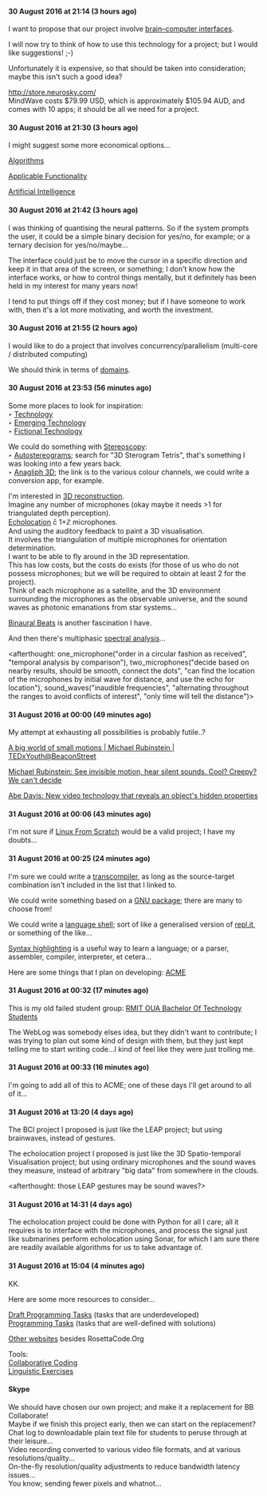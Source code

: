 #### 30 August 2016 at 21:14 (3 hours ago)
I want to propose that our project involve [brain–computer interfaces](https://en.wikipedia.org/wiki/Comparison_of_consumer_brain%E2%80%93computer_interfaces).

I will now try to think of how to use this technology for a project; but I would like suggestions! ;-)

Unfortunately it is expensive, so that should be taken into consideration; maybe this isn't such a good idea?

http://store.neurosky.com/
<br>MindWave costs $79.99 USD, which is approximately $105.94 AUD, and comes with 10 apps; it should be all we need for a project.

#### 30 August 2016 at 21:30 (3 hours ago)
I might suggest some more economical options...

[Algorithms](https://en.wikipedia.org/wiki/List_of_algorithms)

[Applicable Functionality](https://en.wikipedia.org/wiki/Outline_of_software)

[Artificial Intelligence](https://en.wikipedia.org/wiki/Progress_in_artificial_intelligence)

#### 30 August 2016 at 21:42 (3 hours ago)
I was thinking of quantising the neural patterns. So if the system prompts the user, it could be a simple binary decision for yes/no, for example; or a ternary decision for yes/no/maybe...

The interface could just be to move the cursor in a specific direction and keep it in that area of the screen, or something; I don't know how the interface works, or how to control things mentally, but it definitely has been held in my interest for many years now!

I tend to put things off if they cost money; but if I have someone to work with, then it's a lot more motivating, and worth the investment.

#### 30 August 2016 at 21:55 (2 hours ago)
I would like to do a project that involves concurrency/parallelism (multi-core / distributed computing)

We should think in terms of [domains](https://en.wikipedia.org/wiki/Programming_domain).

#### 30 August 2016 at 23:53 (56 minutes ago)
Some more places to look for inspiration:
<br>‣ [Technology](https://en.wikipedia.org/wiki/Template:Technology)
<br>‣ [Emerging Technology](https://en.wikipedia.org/wiki/Template:Emerging_technologies)
<br>‣ [Fictional Technology](https://en.wikipedia.org/wiki/Fictional_technology)

We could do something with [Stereoscopy](https://en.wikipedia.org/wiki/Template:Stereoscopy):
<br>‣ [Autostereograms](https://en.wikipedia.org/wiki/Autostereogram); search for "3D Sterogram Tetris", that's something I was looking into a few years back.
<br>‣ [Anagliph 3D](https://en.wikipedia.org/wiki/Anaglyph_3D#Anaglyphic_color_channels); the link is to the various colour channels, we could write a conversion app, for example.

I'm interested in [3D reconstruction](https://en.wikipedia.org/wiki/3D_reconstruction).
<br>Imagine any number of microphones (okay maybe it needs >1 for triangulated depth perception).
<br>[Echolocation](https://en.wikipedia.org/wiki/Echolocation) c̄ 1+ℤ microphones.
<br>And using the auditory feedback to paint a 3D visualisation.
<br>It involves the triangulation of multiple microphones for orientation determination.
<br>I want to be able to fly around in the 3D representation.
<br>This has low costs, but the costs do exists (for those of us who do not possess microphones; but we will be required to obtain at least 2 for the project).
<br>Think of each microphone as a satellite, and the 3D environment surrounding the microphones as the observable universe, and the sound waves as photonic emanations from star systems...

[Binaural Beats](https://en.wikipedia.org/wiki/Binaural_beats) is another fascination I have.

And then there's multiphasic [spectral analysis](https://en.wikipedia.org/wiki/Spectral_analysis)...

\<afterthought: one_microphone("order in a circular fashion as received", "temporal analysis by comparison"), two_microphones("decide based on nearby results, should be smooth, connect the dots", "can find the location of the microphones by initial wave for distance, and use the echo for location"), sound_waves("inaudible frequencies", "alternating throughout the ranges to avoid conflicts of interest", "only time will tell the distance")\>

#### 31 August 2016 at 00:00 (49 minutes ago)
My attempt at exhausting all possibilities is probably futile..?

[A big world of small motions | Michael Rubinstein | TEDxYouth@BeaconStreet](https://youtu.be/fenV3W7hQtw)

[Michael Rubinstein: See invisible motion, hear silent sounds. Cool? Creepy? We can't decide](https://youtu.be/fHfhorJnAEI)

[Abe Davis: New video technology that reveals an object's hidden properties](https://youtu.be/npNYP2vzaPo)

#### 31 August 2016 at 00:06 (43 minutes ago)
I'm not sure if [Linux From Scratch](https://en.wikipedia.org/wiki/Linux_From_Scratch) would be a valid project; I have my doubts...

#### 31 August 2016 at 00:25 (24 minutes ago)
I'm sure we could write a [transcompiler](https://en.wikipedia.org/wiki/Source-to-source_compiler#Programming_language_implementations), as long as the source-target combination isn't included in the list that I linked to.

We could write something based on a [GNU package](https://en.wikipedia.org/wiki/List_of_GNU_packages); there are many to choose from!

We could write a [language shell](https://en.wikipedia.org/wiki/Read%E2%80%93eval%E2%80%93print_loop); sort of like a generalised version of [repl.it](https://repl.it/languages), or something of the like...

[Syntax highlighting](https://en.wikipedia.org/wiki/Syntax_highlighting) is a useful way to learn a language; or a parser, assembler, compiler, interpreter, et cetera...

Here are some things that I plan on developing: [ACME](https://github.com/Aussie-Computer-Malarkey-Enterprise/ACME)

#### 31 August 2016 at 00:32 (17 minutes ago)
This is my old failed student group: [RMIT OUA Bachelor Of Technology Students](https://github.com/ROBOTS-WAREZ)

The WebLog was somebody elses idea, but they didn't want to contribute; I was trying to plan out some kind of design with them, but they just kept telling me to start writing code...I kind of feel like they were just trolling me.

#### 31 August 2016 at 00:33 (16 minutes ago)
I'm going to add all of this to ACME; one of these days I'll get around to all of it...

#### 31 August 2016 at 13:20 (4 days ago)
The BCI project I proposed is just like the LEAP project; but using brainwaves, instead of gestures.

The echolocation project I proposed is just like the 3D Spatio-temporal Visualisation project; but using ordinary microphones and the sound waves they measure, instead of arbitrary "big data" from somewhere in the clouds.

\<afterthought: those LEAP gestures may be sound waves?\>

#### 31 August 2016 at 14:31 (4 days ago)
The echolocation project could be done with Python for all I care; all it requires is to interface with the microphones, and process the signal just like submarines perform echolocation using Sonar, for which I am sure there are readily available algorithms for us to take advantage of.

#### 31 August 2016 at 15:04 (4 minutes ago)
KK.

Here are some more resources to consider...

[Draft Programming Tasks](http://rosettacode.org/wiki/Category:Draft_Programming_Tasks) (tasks that are underdeveloped)
<br>[Programming Tasks](https://rosettacode.org/wiki/Category:Programming_Tasks) (tasks that are well-defined with solutions)

[Other websites](http://rosettacode.org/wiki/Help:Similar_Sites) besides RosettaCode.Org

Tools:
<br>[Collaborative Coding](https://codeshare.io/)
<br>[Linguistic Exercises](https://rosettacode.org/wiki/Category:Simple)

#### Skype
We should have chosen our own project; and make it a replacement for BB Collaborate!
<br>Maybe if we finish this project early, then we can start on the replacement?
<br>Chat log to downloadable plain text file for students to peruse through at their leisure...
<br>Video recording converted to various video file formats, and at various resolutions/quality...
<br>On-the-fly resolution/quality adjustments to reduce bandwidth latency issues...
<br>You know; sending fewer pixels and whatnot...
